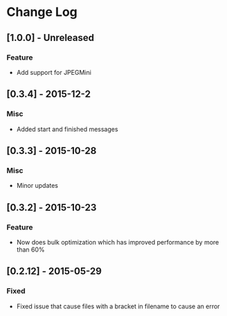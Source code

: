 # Change Log

## [1.0.0] - Unreleased
### Feature
- Add support for JPEGMini

## [0.3.4] - 2015-12-2
### Misc
- Added start and finished messages

## [0.3.3] - 2015-10-28
### Misc
- Minor updates

## [0.3.2] - 2015-10-23
### Feature
- Now does bulk optimization which has improved performance by more than 60%

## [0.2.12] - 2015-05-29
### Fixed
- Fixed issue that cause files with a bracket in filename to cause an error
